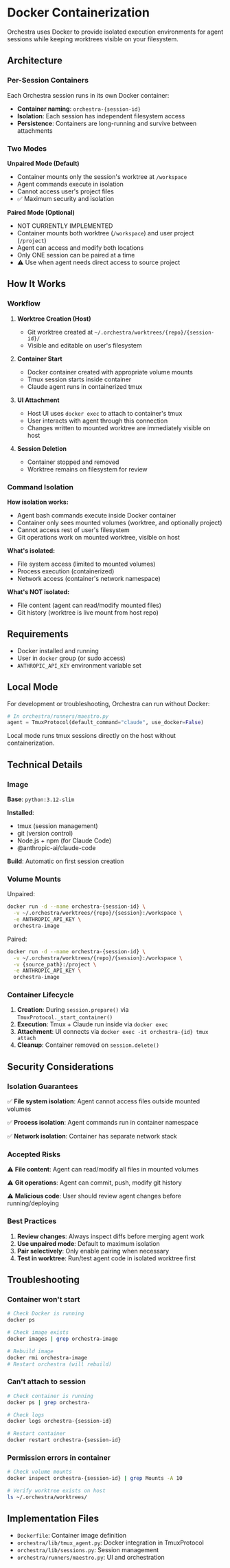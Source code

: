 # Docker Containerization

Orchestra uses Docker to provide isolated execution environments for agent sessions while keeping worktrees visible on your filesystem.

## Architecture

### Per-Session Containers

Each Orchestra session runs in its own Docker container:

- **Container naming**: `orchestra-{session-id}`
- **Isolation**: Each session has independent filesystem access
- **Persistence**: Containers are long-running and survive between attachments

### Two Modes

**Unpaired Mode (Default)**

- Container mounts only the session's worktree at `/workspace`
- Agent commands execute in isolation
- Cannot access user's project files
- ✅ Maximum security and isolation

**Paired Mode (Optional)**

- NOT CURRENTLY IMPLEMENTED
- Container mounts both worktree (`/workspace`) and user project (`/project`)
- Agent can access and modify both locations
- Only ONE session can be paired at a time
- ⚠️ Use when agent needs direct access to source project

## How It Works

### Workflow

1. **Worktree Creation (Host)**

   - Git worktree created at `~/.orchestra/worktrees/{repo}/{session-id}/`
   - Visible and editable on user's filesystem

2. **Container Start**

   - Docker container created with appropriate volume mounts
   - Tmux session starts inside container
   - Claude agent runs in containerized tmux

3. **UI Attachment**

   - Host UI uses `docker exec` to attach to container's tmux
   - User interacts with agent through this connection
   - Changes written to mounted worktree are immediately visible on host

4. **Session Deletion**
   - Container stopped and removed
   - Worktree remains on filesystem for review

### Command Isolation

**How isolation works:**

- Agent bash commands execute inside Docker container
- Container only sees mounted volumes (worktree, and optionally project)
- Cannot access rest of user's filesystem
- Git operations work on mounted worktree, visible on host

**What's isolated:**

- File system access (limited to mounted volumes)
- Process execution (containerized)
- Network access (container's network namespace)

**What's NOT isolated:**

- File content (agent can read/modify mounted files)
- Git history (worktree is live mount from host repo)

## Requirements

- Docker installed and running
- User in `docker` group (or sudo access)
- `ANTHROPIC_API_KEY` environment variable set

## Local Mode

For development or troubleshooting, Orchestra can run without Docker:

```python
# In orchestra/runners/maestro.py
agent = TmuxProtocol(default_command="claude", use_docker=False)
```

Local mode runs tmux sessions directly on the host without containerization.

## Technical Details

### Image

**Base**: `python:3.12-slim`

**Installed**:

- tmux (session management)
- git (version control)
- Node.js + npm (for Claude Code)
- @anthropic-ai/claude-code

**Build**: Automatic on first session creation

### Volume Mounts

Unpaired:

```bash
docker run -d --name orchestra-{session-id} \
  -v ~/.orchestra/worktrees/{repo}/{session}:/workspace \
  -e ANTHROPIC_API_KEY \
  orchestra-image
```

Paired:

```bash
docker run -d --name orchestra-{session-id} \
  -v ~/.orchestra/worktrees/{repo}/{session}:/workspace \
  -v {source_path}:/project \
  -e ANTHROPIC_API_KEY \
  orchestra-image
```

### Container Lifecycle

1. **Creation**: During `session.prepare()` via `TmuxProtocol._start_container()`
2. **Execution**: Tmux + Claude run inside via `docker exec`
3. **Attachment**: UI connects via `docker exec -it orchestra-{id} tmux attach`
4. **Cleanup**: Container removed on `session.delete()`

## Security Considerations

### Isolation Guarantees

✅ **File system isolation**: Agent cannot access files outside mounted volumes

✅ **Process isolation**: Agent commands run in container namespace

✅ **Network isolation**: Container has separate network stack

### Accepted Risks

⚠️ **File content**: Agent can read/modify all files in mounted volumes

⚠️ **Git operations**: Agent can commit, push, modify git history

⚠️ **Malicious code**: User should review agent changes before running/deploying

### Best Practices

1. **Review changes**: Always inspect diffs before merging agent work
2. **Use unpaired mode**: Default to maximum isolation
3. **Pair selectively**: Only enable pairing when necessary
4. **Test in worktree**: Run/test agent code in isolated worktree first

## Troubleshooting

### Container won't start

```bash
# Check Docker is running
docker ps

# Check image exists
docker images | grep orchestra-image

# Rebuild image
docker rmi orchestra-image
# Restart orchestra (will rebuild)
```

### Can't attach to session

```bash
# Check container is running
docker ps | grep orchestra-

# Check logs
docker logs orchestra-{session-id}

# Restart container
docker restart orchestra-{session-id}
```

### Permission errors in container

```bash
# Check volume mounts
docker inspect orchestra-{session-id} | grep Mounts -A 10

# Verify worktree exists on host
ls ~/.orchestra/worktrees/
```

## Implementation Files

- `Dockerfile`: Container image definition
- `orchestra/lib/tmux_agent.py`: Docker integration in TmuxProtocol
- `orchestra/lib/sessions.py`: Session management
- `orchestra/runners/maestro.py`: UI and orchestration
